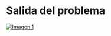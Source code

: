 <h1>Salida del problema</h1>

[![Imagen 1](https://i.postimg.cc/65R4hWP3/Screenshot-1.png)](https://postimg.cc/SJSKShkF)
